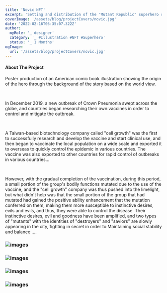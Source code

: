 ```yaml
---
title: 'Novic NFT'
excerpt: 'Setting and distribution of the "Mutant Republic" superhero series NFT, initiated by a Taiwanese producer.'
coverImage: '/assets/blog/projectCovers/novic.jpg'
date: '2022-02-16T05:35:07.322Z'
author:
  myRole: '_ designer'
  category: '_ #Illustration #NFT #Superhero'
  status: '_ 1 Months'
ogImage:
  url: '/assets/blog/projectCovers/novic.jpg'
---
```


#### About The Project
Poster production of an American comic book illustration showing the origin of the hero through the background of the story based on the world view.

&nbsp;

In December 2019, a new outbreak of Crown Pneumonia swept across the globe, and countries began researching their own vaccines in order to control and mitigate the outbreak.

&nbsp;

A Taiwan-based biotechnology company called "cell growth" was the first to successfully research and develop the vaccine and start clinical use, and then began to vaccinate the local population on a wide scale and exported it to overseas to quickly control the epidemic in various countries.
The vaccine was also exported to other countries for rapid control of outbreaks in various countries...

&nbsp;

However, with the gradual completion of the vaccination, during this period, a small portion of the group's bodily functions mutated due to the use of the vaccine, and the "cell growth" company was thus pushed into the limelight, but what didn't help was that the small portion of the group that had mutated had gained the positive ability enhancement that the mutation conferred on them, making them more susceptible to instinctive desires, evils and evils, and thus, they were able to control the disease. Their instinctive desires, evil and goodness have been amplified, and two types of "mutants" with the identities of "destroyers" and "saviors" are slowly appearing in the city, fighting in secret in order to Maintaining social stability and balance ....

### ![images](/assets/novic/novic-1.png "Novice NFT")
### ![images](/assets/novic/novic-2.png "Novice NFT")
### ![images](/assets/novic/novic-3.png "Novice NFT")
### ![images](/assets/novic/novic-4.png "Novice NFT")